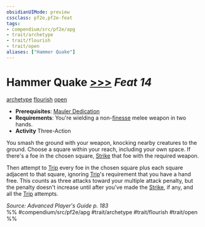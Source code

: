 ```yaml
---
obsidianUIMode: preview
cssclass: pf2e,pf2e-feat
tags:
- compendium/src/pf2e/apg
- trait/archetype
- trait/flourish
- trait/open
aliases: ["Hammer Quake"]
---
```

# Hammer Quake  [>>>](chapter-9-playing-the-game.md#Actions "Three-Action") *Feat 14*  
[archetype](archetype.md "Archetype Feat Trait")  [flourish](flourish.md "Flourish Combat Trait")  [open](open.md "Open Combat Trait")  

- **Prerequisites**: [Mauler Dedication](mauler-dedication-apg.md)
- **Requirements**: You're wielding a non-[finesse](finesse.md "Finesse Weapon Trait") melee weapon in two hands.
- **Activity** Three-Action

You smash the ground with your weapon, knocking nearby creatures to the ground. Choose a square within your reach, including your own space. If there's a foe in the chosen square, [Strike](strike.md) that foe with the required weapon.

Then attempt to [Trip](Reference/Rules/Actions/trip.md) every foe in the chosen square plus each square adjacent to that square, ignoring [Trip](Reference/Rules/Actions/trip.md)'s requirement that you have a hand free. This counts as three attacks toward your multiple attack penalty, but the penalty doesn't increase until after you've made the [Strike](strike.md), if any, and all the [Trip](Reference/Rules/Actions/trip.md) attempts.

*Source: Advanced Player's Guide p. 183*  
%% #compendium/src/pf2e/apg #trait/archetype #trait/flourish #trait/open %%